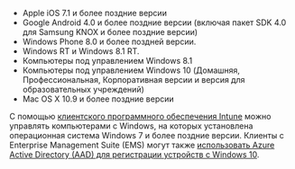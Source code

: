 
  - Apple iOS 7.1 и более поздние версии
  - Google Android 4.0 и более поздние версии (включая пакет SDK 4.0 для Samsung KNOX и более поздние версии)
  - Windows Phone 8.0 и более поздней версии.
  - Windows RT и Windows 8.1 RT.
  - Компьютеры под управлением Windows 8.1
  - Компьютеры под управлением Windows 10 (Домашняя, Профессиональная, Корпоративная версии и версия для образовательных учреждений)
  - Mac OS X 10.9 и более поздние версии

С помощью [клиентского программного обеспечения Intune](/intune/deploy-use/manage-windows-pcs-with-microsoft-intune) можно управлять компьютерами с Windows, на которых установлена операционная система Windows 7 и более поздние версии. Клиенты с Enterprise Management Suite (EMS) могут также [использовать Azure Active Directory (AAD) для регистрации устройств с Windows 10](https://docs.microsoft.com/active-directory/active-directory-azureadjoin-windows10-devices-overview).


<!--HONumber=Sep16_HO1-->


